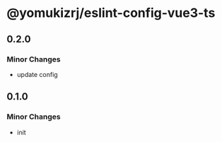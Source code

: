 # @yomukizrj/eslint-config-vue3-ts

## 0.2.0

### Minor Changes

- update config

## 0.1.0

### Minor Changes

- init
